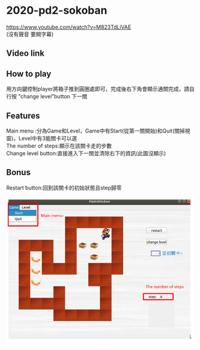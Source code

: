 # 2020-pd2-sokoban
https://www.youtube.com/watch?v=M823TdLiVAE  
(沒有聲音  要開字幕)
## Video link
## How to play
用方向鍵控制player將箱子推到圓圈處即可，完成後右下角會顯示通關完成，請自行按  ”change level”button 下一關
## Features
Main menu :分為Game和Level，Game中有Start(從第一關開始)和Quit(關掉視窗)，Level中有3能關卡可以選  
The number of steps:顯示在該關卡走的步數  
Change level button:直接進入下一關並清除右下的資訊(此圖沒顯示)  

## Bonus 
Restart button:回到該關卡的初始狀態且step歸零  


![image](project2.PNG)
